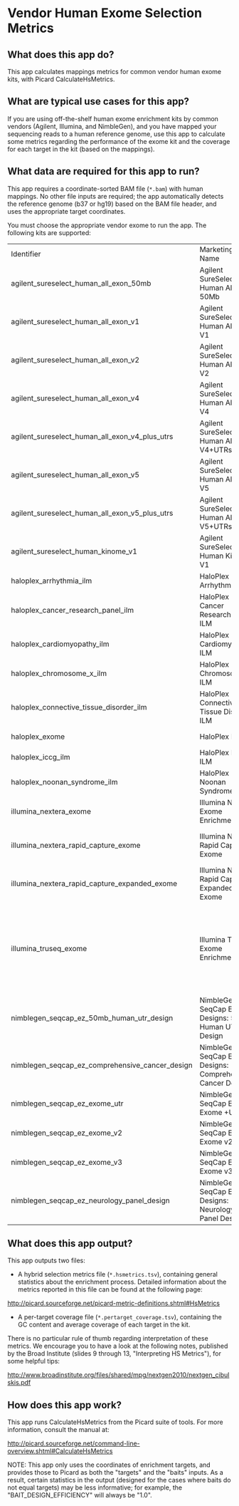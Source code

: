 # Vendor Human Exome Selection Metrics

## What does this app do?

This app calculates mappings metrics for common vendor human exome kits, with Picard CalculateHsMetrics.

## What are typical use cases for this app?

If you are using off-the-shelf human exome enrichment kits by common vendors (Agilent, Illumina, and NimbleGen), and you have
mapped your sequencing reads to a human reference genome, use this app to calculate some metrics regarding the performance of
the exome kit and the coverage for each target in the kit (based on the mappings).

## What data are required for this app to run?

This app requires a coordinate-sorted BAM file (`*.bam`) with human mappings. No other file inputs are required; the app automatically
detects the reference genome (b37 or hg19) based on the BAM file header, and uses the appropriate target coordinates.

You must choose the appropriate vendor exome to run the app. The following kits are supported:

<table>
<tr><td>Identifier</td><td>Marketing Name</td><td>Vendor Catalog ID(s)</td></tr>

<tr><td>agilent_sureselect_human_all_exon_50mb</td><td>Agilent SureSelect Human All Exon 50Mb</td><td>S02972011</td></tr>
<tr><td>agilent_sureselect_human_all_exon_v1</td><td>Agilent SureSelect Human All Exon V1</td><td>S0274956</td></tr>
<tr><td>agilent_sureselect_human_all_exon_v2</td><td>Agilent SureSelect Human All Exon V2</td><td>S0293689</td></tr>
<tr><td>agilent_sureselect_human_all_exon_v4</td><td>Agilent SureSelect Human All Exon V4</td><td>S03723314</td></tr>
<tr><td>agilent_sureselect_human_all_exon_v4_plus_utrs</td><td>Agilent SureSelect Human All Exon V4+UTRs</td><td>S03723424</td></tr>
<tr><td>agilent_sureselect_human_all_exon_v5</td><td>Agilent SureSelect Human All Exon V5</td><td>S04380110</td></tr>
<tr><td>agilent_sureselect_human_all_exon_v5_plus_utrs</td><td>Agilent SureSelect Human All Exon V5+UTRs</td><td>S04380219</td></tr>
<tr><td>agilent_sureselect_human_kinome_v1</td><td>Agilent SureSelect Human Kinome V1</td><td>S0292632</td></tr>
<tr><td>haloplex_arrhythmia_ilm</td><td>HaloPlex Arrhythmia ILM</td><td>00100-1358263563</td></tr>
<tr><td>haloplex_cancer_research_panel_ilm</td><td>HaloPlex Cancer Research Panel ILM</td><td>00100-1361547029</td></tr>
<tr><td>haloplex_cardiomyopathy_ilm</td><td>HaloPlex Cardiomyopathy ILM</td><td>00100-1358242663</td></tr>
<tr><td>haloplex_chromosome_x_ilm</td><td>HaloPlex Chromosome-X ILM</td><td>00100-1358242818</td></tr>
<tr><td>haloplex_connective_tissue_disorder_ilm</td><td>HaloPlex Connective Tissue Disorder ILM</td><td>00100-1358243605</td></tr>
<tr><td>haloplex_exome</td><td>HaloPlex Exome</td><td>00100-1360592460</td></tr>
<tr><td>haloplex_iccg_ilm</td><td>HaloPlex ICCG ILM</td><td>00100-1358263628</td></tr>
<tr><td>haloplex_noonan_syndrome_ilm</td><td>HaloPlex Noonan Syndrome ILM</td><td>00100-1358243073</td></tr>
<tr><td>illumina_nextera_exome</td><td>Illumina Nextera Exome Enrichment Kit</td><td>FC-121-1204, FC-121-1208</td></tr>
<tr><td>illumina_nextera_rapid_capture_exome</td><td>Illumina Nextera Rapid Capture Exome</td><td>FC-140-1001, FC-140-1002, FC-140-1003</td></tr>
<tr><td>illumina_nextera_rapid_capture_expanded_exome</td><td>Illumina Nextera Rapid Capture Expanded Exome</td><td>FC-140-1004, FC-140-1005, FC-140-1006</td></tr>
<tr><td>illumina_truseq_exome</td><td>Illumina TruSeq Exome Enrichment Kit</td><td>FC-121-1008, FC-121-1024, FC-121-1048, FC-121-1096, FC-121-1192, FC-121-1480, FC-121-1960</td></tr>
<tr><td>nimblegen_seqcap_ez_50mb_human_utr_design</td><td>NimbleGen SeqCap EZ Designs: 50Mb Human UTR Design</td><td>4000007100</td></tr>
<tr><td>nimblegen_seqcap_ez_comprehensive_cancer_design</td><td>NimbleGen SeqCap EZ Designs: Comprehensive Cancer Design</td><td>4000007080</td></tr>
<tr><td>nimblegen_seqcap_ez_exome_utr</td><td>NimbleGen SeqCap EZ Exome +UTR</td><td>06740294001, 06740308001</td></tr>
<tr><td>nimblegen_seqcap_ez_exome_v2</td><td>NimbleGen SeqCap EZ Exome v2.0</td><td>05860482001, 05860504001</td></tr>
<tr><td>nimblegen_seqcap_ez_exome_v3</td><td>NimbleGen SeqCap EZ Exome v3.0</td><td>06465684001, 06465692001</td></tr>
<tr><td>nimblegen_seqcap_ez_neurology_panel_design</td><td>NimbleGen SeqCap EZ Designs: Neurology Panel Design</td><td>4000007090</td></tr>
</table>

## What does this app output?

This app outputs two files:

* A hybrid selection metrics file (`*.hsmetrics.tsv`), containing general statistics about the enrichment process. Detailed information about the
metrics reported in this file can be found at the following page:

http://picard.sourceforge.net/picard-metric-definitions.shtml#HsMetrics

* A per-target coverage file (`*.pertarget_coverage.tsv`), containing the GC content and average coverage of each target in the kit.

There is no particular rule of thumb regarding interpretation of these metrics. We encourage you to have a look at the following notes, published
by the Broad Institute (slides 9 through 13, "Interpreting HS Metrics"), for some helpful tips:

http://www.broadinstitute.org/files/shared/mpg/nextgen2010/nextgen_cibulskis.pdf

## How does this app work?

This app runs CalculateHsMetrics from the Picard suite of tools. For more information, consult the manual at:

http://picard.sourceforge.net/command-line-overview.shtml#CalculateHsMetrics

NOTE: This app only uses the coordinates of enrichment targets, and provides those to Picard as both the "targets" and the
"baits" inputs. As a result, certain statistics in the output (designed for the cases where baits do not equal targets) may be
less informative; for example, the "BAIT_DESIGN_EFFICIENCY" will always be "1.0".
